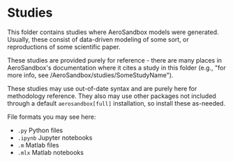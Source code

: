 # Studies

This folder contains studies where AeroSandbox models were generated. Usually, these consist of data-driven modeling of some sort, or reproductions of some scientific paper.

These studies are provided purely for reference - there are many places in AeroSandbox's documentation where it cites a study in this folder (e.g., "for more info, see /AeroSandbox/studies/SomeStudyName").

These studies may use out-of-date syntax and are purely here for methodology reference. They also may use other packages not included through a default `aerosandbox[full]` installation, so install these as-needed.

File formats you may see here:

* `.py` Python files
* `.ipynb` Jupyter notebooks
* `.m` Matlab files
* `.mlx` Matlab notebooks